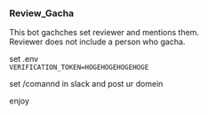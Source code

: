 ### Review_Gacha

This bot gachches set reviewer and mentions them.  
Reviewer does not include a person who gacha.

set .env  
`VERIFICATION_TOKEN=HOGEHOGEHOGEHOGE`

set /comannd in slack and post ur domein

enjoy
